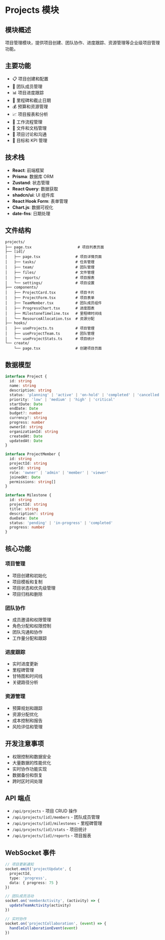 # Projects 模块

## 模块概述
项目管理模块，提供项目创建、团队协作、进度跟踪、资源管理等企业级项目管理功能。

## 主要功能
- 📋 项目创建和配置
- 👥 团队成员管理
- 📊 项目进度跟踪
- 📅 里程碑和截止日期
- 💰 预算和资源管理
- 📈 项目报表和分析
- 🔄 工作流程管理
- 📎 文件和文档管理
- 💬 项目讨论和沟通
- 🎯 目标和 KPI 管理

## 技术栈
- **React**: 前端框架
- **Prisma**: 数据库 ORM
- **Zustand**: 状态管理
- **React Query**: 数据获取
- **shadcn/ui**: UI 组件库
- **React Hook Form**: 表单管理
- **Chart.js**: 数据可视化
- **date-fns**: 日期处理

## 文件结构
```
projects/
├── page.tsx                     # 项目列表页面
├── [id]/
│   ├── page.tsx                # 项目详情页面
│   ├── tasks/                  # 任务管理
│   ├── team/                   # 团队管理
│   ├── files/                  # 文件管理
│   ├── reports/                # 项目报表
│   └── settings/               # 项目设置
├── components/
│   ├── ProjectCard.tsx         # 项目卡片
│   ├── ProjectForm.tsx         # 项目表单
│   ├── TeamMember.tsx          # 团队成员组件
│   ├── ProgressChart.tsx       # 进度图表
│   ├── MilestoneTimeline.tsx   # 里程碑时间线
│   └── ResourceAllocation.tsx  # 资源分配
├── hooks/
│   ├── useProjects.ts          # 项目管理
│   ├── useProjectTeam.ts       # 团队管理
│   └── useProjectStats.ts      # 项目统计
└── create/
    └── page.tsx                # 创建项目页面
```

## 数据模型
```typescript
interface Project {
  id: string
  name: string
  description: string
  status: 'planning' | 'active' | 'on-hold' | 'completed' | 'cancelled'
  priority: 'low' | 'medium' | 'high' | 'critical'
  startDate: Date
  endDate: Date
  budget?: number
  currency?: string
  progress: number
  ownerId: string
  organizationId: string
  createdAt: Date
  updatedAt: Date
}

interface ProjectMember {
  id: string
  projectId: string
  userId: string
  role: 'owner' | 'admin' | 'member' | 'viewer'
  joinedAt: Date
  permissions: string[]
}

interface Milestone {
  id: string
  projectId: string
  title: string
  description?: string
  dueDate: Date
  status: 'pending' | 'in-progress' | 'completed'
  progress: number
}
```

## 核心功能

### 项目管理
- 项目创建和初始化
- 项目模板和复制
- 项目状态和优先级管理
- 项目归档和删除

### 团队协作
- 成员邀请和权限管理
- 角色分配和权限控制
- 团队沟通和协作
- 工作量分配和跟踪

### 进度跟踪
- 实时进度更新
- 里程碑管理
- 甘特图和时间线
- 关键路径分析

### 资源管理
- 预算规划和跟踪
- 资源分配优化
- 成本控制和报告
- 风险评估和管理

## 开发注意事项
- 权限控制和数据安全
- 大量数据的性能优化
- 实时协作功能实现
- 数据备份和恢复
- 跨时区时间处理

## API 端点
- `/api/projects` - 项目 CRUD 操作
- `/api/projects/[id]/members` - 团队成员管理
- `/api/projects/[id]/milestones` - 里程碑管理
- `/api/projects/[id]/stats` - 项目统计
- `/api/projects/[id]/reports` - 项目报表

## WebSocket 事件
```typescript
// 项目更新通知
socket.emit('projectUpdate', {
  projectId,
  type: 'progress',
  data: { progress: 75 }
})

// 团队成员活动
socket.on('memberActivity', (activity) => {
  updateTeamActivity(activity)
})

// 实时协作
socket.on('projectCollaboration', (event) => {
  handleCollaborationEvent(event)
})
```
